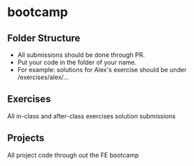 # bootcamp

## Folder Structure
* All submissions should be done through PR.
* Put your code in the folder of your name.
* For example: solutions for Alex's exercise should be under /exercises/alex/...

## Exercises

All in-class and after-class exercises solution submissions

## Projects

All project code through out the FE bootcamp
